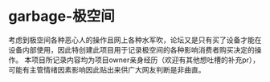 # garbage-极空间
考虑到极空间各种恶心人的操作且网上各种水军吹，论坛又是只有买了设备才能在设备内部使用，因此特创建此项目用于记录极空间的各种影响消费者购买决定的操作。
本项目所记录内容均为项目owner亲身经历（欢迎有其他想吐槽的补充pr），可能有主管情绪因素影响因此贴出来供广大网友判断是非曲直。
